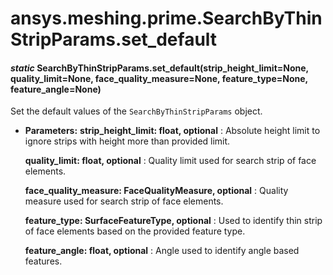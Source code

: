 # ansys.meshing.prime.SearchByThinStripParams.set_default



#### *static* SearchByThinStripParams.set_default(strip_height_limit=None, quality_limit=None, face_quality_measure=None, feature_type=None, feature_angle=None)

Set the default values of the `SearchByThinStripParams` object.

* **Parameters:**
  **strip_height_limit: float, optional**
  : Absolute height limit to ignore strips with height more than provided limit.

  **quality_limit: float, optional**
  : Quality limit used for search strip of face elements.

  **face_quality_measure: FaceQualityMeasure, optional**
  : Quality measure used for search strip of face elements.

  **feature_type: SurfaceFeatureType, optional**
  : Used to identify thin strip of face elements based on the provided feature type.

  **feature_angle: float, optional**
  : Angle used to identify angle based features.

<!-- !! processed by numpydoc !! -->
